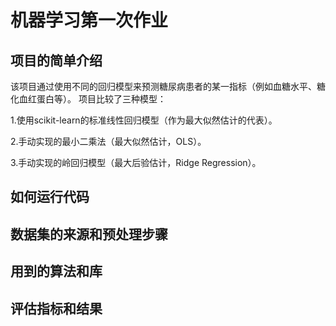 # 机器学习第一次作业
## 项目的简单介绍
该项目通过使用不同的回归模型来预测糖尿病患者的某一指标（例如血糖水平、糖化血红蛋白等）。
项目比较了三种模型：

1.使用scikit-learn的标准线性回归模型（作为最大似然估计的代表）。

2.手动实现的最小二乘法（最大似然估计，OLS）。

3.手动实现的岭回归模型（最大后验估计，Ridge Regression）。
## 如何运行代码
## 数据集的来源和预处理步骤
## 用到的算法和库
## 评估指标和结果
